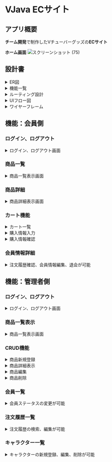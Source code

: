 # VJava ECサイト
## アプリ概要
**チーム開発**で制作したVチューバーグッズの**ECサイト** 

**ホーム画面**
![スクリーンショット (75)](https://github.com/user-attachments/assets/2017644c-a3f2-4cd0-aed9-8befe9d2485b)

## 設計書
<details><summary>ER図</summary>
    
![ER](https://github.com/user-attachments/assets/3abf5661-ba24-4128-8a6b-a8b723315577)
</details>

<details><summary>機能一覧</summary>
  
![機能一覧(会員)](https://github.com/user-attachments/assets/e23bd3f9-f647-4097-aa75-f4c3b6588ccc)

---
![機能一覧(管理者)](https://github.com/user-attachments/assets/a0f16cd4-b823-4b8d-b196-97cfc93cf650)
</details>

<details><summary>ルーティング設計</summary>
  
![ルーティング設計(会員)](https://github.com/user-attachments/assets/2d3853a4-4fa1-43b8-903e-edbb5ad60131)

---
![ルーティング設計(管理者)](https://github.com/user-attachments/assets/23c13b9f-075b-48d9-87d5-b971c15dbdcc)
</details>

<details><summary>UIフロー図</summary>
    
![UIフロー図会員サイド](https://github.com/user-attachments/assets/df133d30-955d-449e-9c2c-1ac9f94e684e)

---
![UIフロー図管理者サイド](https://github.com/user-attachments/assets/c111ee56-a41d-437c-89d8-91dcd51c96df)
</details>
  
<details><summary>ワイヤーフレーム</summary>
    
![ワイヤーフレーム会員サイド](https://github.com/user-attachments/assets/5529b1e8-7b7f-4237-a987-8ae825962a40)

---
![ワイヤーフレーム管理者サイド](https://github.com/user-attachments/assets/3d2a6ce5-290d-4fdb-9ea8-7155f5d90228)
</details>


## 機能：会員側
  ### ログイン、ログアウト
  <details><summary>ログイン、ログアウト画面</summary>
    
  #### 会員のログイン、ログアウトが可能
![スクリーンショット (72)](https://github.com/user-attachments/assets/d6889f83-f224-488f-92b0-2a6cc72033bd)

  ---
![スクリーンショット (76)](https://github.com/user-attachments/assets/20824328-84c8-4097-94ab-d83b61293ba9)
 </details>
  
  ### 商品一覧
  <details><summary>商品一覧表示画面</summary>

  #### 一覧にて登録されている商品一覧を確認可能
 ![スクリーンショット (100)](https://github.com/user-attachments/assets/1674333e-ca90-44d9-8fb0-52bdb56622e3)
  </details>

  ### 商品詳細 
  <details><summary>商品詳細表示画面</summary>

  #### 一覧にて登録されている商品詳細を確認可能
  ![スクリーンショット (101)](https://github.com/user-attachments/assets/70051d83-6a1c-498c-b665-da08b9824a24)
  </details>
  
  ### カート機能
  <details><summary>カート一覧</summary>

  #### カートの中の商品を確認することが可能
  ![スクリーンショット (106)](https://github.com/user-attachments/assets/f38de121-73de-4056-9552-6385fe3725eb)
  </details>
  
  <details><summary>購入情報入力</summary>

  #### 購入情報を入力することが可能
  - 購入情報入力ページ
![スクリーンショット (103)](https://github.com/user-attachments/assets/03c874a9-e154-44b5-afd0-0f2632c9dcb8)
  </details>

<details><summary>購入情報確認</summary>

  #### 購入情報を確認、購入することが可能
  - 購入情報確認ページ
![スクリーンショット (107)](https://github.com/user-attachments/assets/16e77bbc-8e4e-454d-b2bf-7aaa4696e0e8)
  </details>

  ### 会員情報詳細 
  <details><summary>注文履歴確認、会員情報編集、退会が可能</summary>  
    
  ![スクリーンショット (83)](https://github.com/user-attachments/assets/c0f1e10a-4e1f-47df-884e-338425a06307)

  ---  
  ![スクリーンショット (111)](https://github.com/user-attachments/assets/d45d1781-2c19-47f0-b4dd-2e5106d2e245)

  ---
  ![スクリーンショット (112)](https://github.com/user-attachments/assets/5f8fb720-8e2d-4a4c-8fd1-8a8a2135e9fa)
  </details>


## 機能：管理者側
  ### ログイン、ログアウト
  <details><summary>ログイン、ログアウト画面</summary>

  #### 管理者のログイン、ログアウトが可能
  ![image](https://github.com/user-attachments/assets/aeb3d5cd-3960-43af-a7ae-058a520adeaf)

  ---
  ![image](https://github.com/user-attachments/assets/b21babf5-eca3-4aaf-8382-454c7c431005)
 </details>
  
  ### 商品一覧表示
  <details><summary>商品一覧表示画面</summary>

  #### 一覧にて登録されている商品一覧を確認可能
 ![スクリーンショット (115)](https://github.com/user-attachments/assets/71f83cbd-d43a-43ef-b2ad-e926adefc34a)
  </details>

  ### CRUD機能
  <details><summary>商品新規登録</summary>

  #### 商品を新規登録することが可能
  ![postCreate](https://github.com/user-attachments/assets/3496b3a0-2dec-4bf1-a66c-4cc46d037768)
  </details>
  
  <details><summary>商品詳細表示</summary>

  #### 商品の詳細を確認することが可能
  - 商品の詳細ページ
  ![スクリーンショット (42)](https://github.com/user-attachments/assets/27abf072-ec75-4ba5-9e04-bd7758e7cde9)
  </details>
  
  <details><summary>商品編集</summary>
    
  #### 商品を編集することが可能
  - 商品の編集ページ
  ![スクリーンショット (43)](https://github.com/user-attachments/assets/140754a8-0bde-46d2-9c40-d3b3ce72e5bc)
  </details>
  
  <details><summary>商品削除</summary>
    
  #### 商品を削除することが可能  　
 ![スクリーンショット (46)](https://github.com/user-attachments/assets/94c54965-c443-45b3-8713-72fd91192997)
  </details>


  ### 会員一覧  
  <details><summary>会員ステータスの変更が可能</summary>  
    
  ![スクリーンショット (49)](https://github.com/user-attachments/assets/13cf3b6e-0597-41a1-9d6a-216b2cab51ce)

  ---  
  ![スクリーンショット (50)](https://github.com/user-attachments/assets/9b1dcc69-8ae9-4b4a-928f-0fcee9f9bec8)

  ---
  ![スクリーンショット (51)](https://github.com/user-attachments/assets/dcc93071-5ffc-485f-b53f-b11cb75c2ce9)
  </details>
  
  ### 注文履歴一覧
   <details><summary>注文履歴の検索、編集が可能</summary>
     
  ![スクリーンショット (53)](https://github.com/user-attachments/assets/72a7bbb1-e367-4b9b-b83e-7bb5d3ce1da9)

  ---
  ![スクリーンショット (116)](https://github.com/user-attachments/assets/e6499f0e-bfb4-45ee-ba2d-ff556e4dfecf)
  </details>

  ### キャラクター一覧
  <details><summary>キャラクターの新規登録、編集、削除が可能</summary>
    
![スクリーンショット (120)](https://github.com/user-attachments/assets/ee4f9a6b-3863-4481-990b-e1733f560ae4)

  ---
![スクリーンショット (121)](https://github.com/user-attachments/assets/05a70a52-ae74-4ad3-8994-1cd44ee7245a)
  </details>
